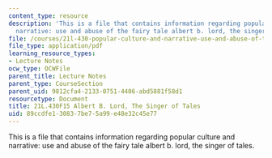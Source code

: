 ```yaml
---
content_type: resource
description: 'This is a file that contains information regarding popular culture and
  narrative: use and abuse of the fairy tale albert b. lord, the singer of tales.'
file: /courses/21l-430-popular-culture-and-narrative-use-and-abuse-of-the-fairy-tale-fall-2015/89ccdfe130837be75a99e48e32c45e77_MIT21L_430F15_Albert.pdf
file_type: application/pdf
learning_resource_types:
- Lecture Notes
ocw_type: OCWFile
parent_title: Lecture Notes
parent_type: CourseSection
parent_uid: 9812cfa4-2133-0751-4406-abd5881f58d1
resourcetype: Document
title: 21L.430F15 Albert B. Lord, The Singer of Tales
uid: 89ccdfe1-3083-7be7-5a99-e48e32c45e77
---
```

This is a file that contains information regarding popular culture and narrative: use and abuse of the fairy tale albert b. lord, the singer of tales.

